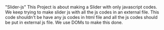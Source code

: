 "Slider-js"
This Project is about making a Slider with only javascript codes.
We keep trying to make slider js with all the js codes in an external file.
This code shouldn't be have any js codes in html file and all the js codes should be put in external js file.
We use DOMs to make this done.
